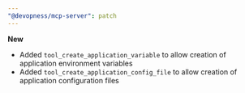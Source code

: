 ```yaml
---
"@devopness/mcp-server": patch
---
```


**New**
- Added `tool_create_application_variable` to allow creation of application environment variables
- Added `tool_create_application_config_file` to allow creation of application configuration files
